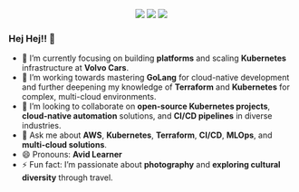<p align="center">
  <img src="http://github-profile-summary-cards.vercel.app/api/cards/profile-details?username=mukul-vcc&theme=solarized"></img>
  <img src="http://github-profile-summary-cards.vercel.app/api/cards/stats?username=mukul-vcc&theme=solarized"></img>
  <img src="http://github-profile-summary-cards.vercel.app/api/cards/most-commit-language?username=mukul-vcc&theme=solarized"></img>
</p>

### Hej Hej!! 👋
- 🔭 I’m currently focusing on building **platforms** and scaling **Kubernetes** infrastructure at **Volvo Cars**.
- 🌱 I’m working towards mastering **GoLang** for cloud-native development and further deepening my knowledge of **Terraform** and **Kubernetes** for complex, multi-cloud environments.
- 👯 I’m looking to collaborate on **open-source Kubernetes projects**, **cloud-native automation** solutions, and **CI/CD pipelines** in diverse industries.
- 💬 Ask me about **AWS**, **Kubernetes**, **Terraform**, **CI/CD**, **MLOps**, and **multi-cloud solutions**.
- 😄 Pronouns: **Avid Learner**
- ⚡ Fun fact: I’m passionate about **photography** and **exploring cultural diversity** through travel.

<!--
**mukul-vcc/mukul-vcc** is a ✨ _special_ ✨ repository because its `README.md` (this file) appears on your GitHub profile.

Here are some ideas to get you started:

 🔭 I’m currently working on building advanced MLOps platforms and scaling Kubernetes infrastructure.
 🌱 I’m working towards mastering GoLang and deepening my cloud-native skills.
 👯 I’m looking to collaborate on open source k8s projects and CI/CD solutions.
- 💬 Ask me about AWS, Kubernetes, Terraform, MLOps, and multi-cloud automation.
- 📫 How to reach me: mukul.garg@ymail.com
- 😄 Pronouns: Avid Learner
- ⚡ Fun fact: I like photography and exploring cultures through travel.
-->

